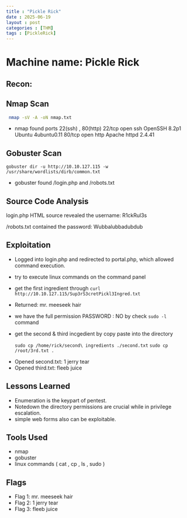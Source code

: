 ```yaml
---
title : "Pickle Rick"
date : 2025-06-19 
layout : post
categories : [THM]
tags : [PickleRick]
---
```

# Machine name: Pickle Rick

## Recon:

## Nmap Scan
```bash
 nmap -sV -A -oN nmap.txt
```
- nmap found ports 22(ssh) , 80(http)
  22/tcp open  ssh     OpenSSH 8.2p1 Ubuntu 4ubuntu0.11 
  80/tcp open  http    Apache httpd 2.4.41 
## Gobuster Scan

 ` gobuster dir -u http://10.10.127.115 -w /usr/share/wordlists/dirb/common.txt `

- gobuster found /login.php and /robots.txt

## Source Code Analysis

 login.php HTML source revealed the username: R1ckRul3s

 /robots.txt contained the password: Wubbalubbadubdub

## Exploitation
- Logged into login.php and redirected to portal.php, which allowed command execution.

- try to execute linux commands on the command panel

- get the first ingredient through `curl http://10.10.127.115/Sup3rS3cretPickl3Ingred.txt`
 * Returned: mr. meeseek hair

- we have the full permission PASSWORD : NO by check ` sudo -l ` command

- get the second & third incgedient by copy paste into the directory

  `sudo cp /home/rick/second\ ingredients ./second.txt`
  `sudo cp /root/3rd.txt .`
  
 * Opened second.txt: 1 jerry tear
 * Opened third.txt: fleeb juice

## Lessons Learned

- Enumeration is the keypart of pentest.
- Notedown the directory permissions are crucial while in privilege escalation.
- simple web forms also can be exploitable.

## Tools Used

- nmap  
- gobuster  
- linux commands  ( cat , cp , ls , sudo )

## Flags

- Flag 1: mr. meeseek hair
- Flag 2: 1 jerry tear
- Flag 3: fleeb juice
